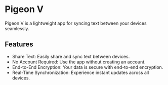 # Pigeon V

Pigeon V is a lightweight app for syncing text between your devices seamlessly.

## Features
- Share Text: Easily share and sync text between devices.
- No Account Required: Use the app without creating an account.
- End-to-End Encryption: Your data is secure with end-to-end encryption.
- Real-Time Synchronization: Experience instant updates across all devices.